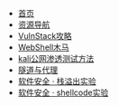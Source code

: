 <!-- docs/_sidebar.md -->

* [首页](README.md)
* [资源导航](资源导航.md)
  <!-- * [工具](tools/)-->
* [VulnStack攻略](./Cyberspace-Security/TargetRange/vulnstack.md)
* [WebShell木马](./Cyberspace-Security/tools/webshell/webshell木马.md)
* [kali公网渗透测试方法](./Cyberspace-Security/Method/kali公网渗透测试方法)
* [隧道与代理](./Cyberspace-Security/Method/隧道与代理)
* [软件安全 · 栈溢出实验](./Cyberspace-Security/practice/2022-10-4-栈溢出实验.md)
* [软件安全 · shellcode实验](./Cyberspace-Security/practice/2022-10-15-shellcode实验.md)